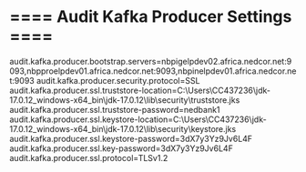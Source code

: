 # ==== Audit Kafka Producer Settings ====
audit.kafka.producer.bootstrap.servers=nbpigelpdev02.africa.nedcor.net:9093,nbpproelpdev01.africa.nedcor.net:9093,nbpinelpdev01.africa.nedcor.net:9093
audit.kafka.producer.security.protocol=SSL
audit.kafka.producer.ssl.truststore-location=C:\\Users\\CC437236\\jdk-17.0.12_windows-x64_bin\\jdk-17.0.12\\lib\\security\\truststore.jks
audit.kafka.producer.ssl.truststore-password=nedbank1
audit.kafka.producer.ssl.keystore-location=C:\\Users\\CC437236\\jdk-17.0.12_windows-x64_bin\\jdk-17.0.12\\lib\\security\\keystore.jks
audit.kafka.producer.ssl.keystore-password=3dX7y3Yz9Jv6L4F
audit.kafka.producer.ssl.key-password=3dX7y3Yz9Jv6L4F
audit.kafka.producer.ssl.protocol=TLSv1.2
